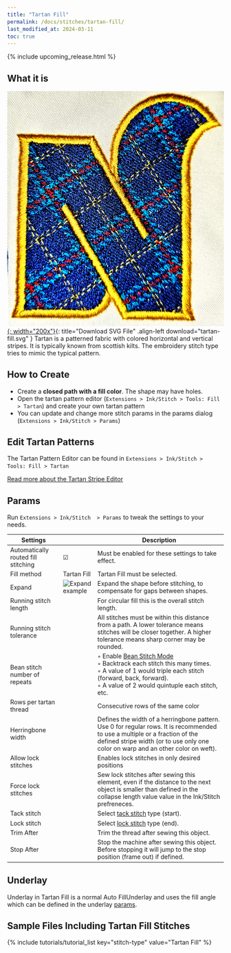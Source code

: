 ```yaml
---
title: "Tartan Fill"
permalink: /docs/stitches/tartan-fill/
last_modified_at: 2024-03-11
toc: true
---
```

{% include upcoming_release.html %}

## What it is

[![Tartan Fill Sample](/assets/images/docs/tartan-fill.jpg){: width="200x"}](/assets/images/docs/tartan-fill.svg){: title="Download SVG File" .align-left download="tartan-fill.svg" }
Tartan is a patterned fabric with colored horizontal and vertical stripes. It is typically known from scottish kilts. The embroidery stitch type tries to mimic the typical pattern.

## How to Create

* Create a **closed path with a fill color**. The shape may have holes.
* Open the tartan pattern editor (`Extensions > Ink/Stitch > Tools: Fill > Tartan`) and create your own tartan pattern
* You can update and change more stitch params in the params dialog (`Extensions > Ink/Stitch > Params`)

## Edit Tartan Patterns

The Tartan Pattern Editor can be found in `Extensions > Ink/Stitch > Tools: Fill > Tartan`

[Read more about the Tartan Stripe Editor](/docs/fill-tools#tartan)

## Params

Run `Extensions > Ink/Stitch  > Params` to tweak the settings to your needs.

Settings||Description
---|---|---
Automatically routed fill stitching| ☑ |Must be enabled for these settings to take effect.
Fill method          |Tartan Fill|Tartan Fill must be selected.
Expand               |![Expand example](/assets/images/docs/params-fill-expand.png)  |Expand the shape before stitching, to compensate for gaps between shapes.
Running stitch length||For circular fill this is the overall stitch length.
Running stitch tolerance||All stitches must be within this distance from a path. A lower tolerance means stitches will be closer together. A higher tolerance means sharp corner may be rounded.
Bean stitch number of repeats ||◦ Enable [Bean Stitch Mode](/docs/stitches/bean-stitch/)<br />◦ Backtrack each stitch this many times.<br />◦ A value of 1 would triple each stitch (forward, back, forward).<br />◦ A value of 2 would quintuple each stitch, etc.
Rows per tartan thread || Consecutive rows of the same color
Herringbone width    ||Defines the width of a herringbone pattern. Use 0 for regular rows. It is recommended to use a multiple or a fraction of the defined stripe width (or to use only one color on warp and an other color on weft).
Allow lock stitches  ||Enables lock stitches in only desired positions
Force lock stitches  ||Sew lock stitches after sewing this element, even if the distance to the next object is smaller than defined in the collapse length value value in the Ink/Stitch prefreneces.
Tack stitch          ||Select [tack stitch](/docs/stitches/lock-stitches) type (start).
Lock stitch          ||Select [lock stitch](/docs/stitches/lock-stitches) type (end).
Trim After           ||Trim the thread after sewing this object.
Stop After           ||Stop the machine after sewing this object. Before stopping it will jump to the stop position (frame out) if defined.

## Underlay

Underlay in Tartan Fill is a normal Auto FillUnderlay and uses the fill angle which can be defined in the underlay [params](/docs/stitches/fill-stitch#underlay).

## Sample Files Including Tartan Fill Stitches

{% include tutorials/tutorial_list key="stitch-type" value="Tartan Fill" %}
